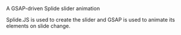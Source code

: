 A GSAP-driven Splide slider animation

Splide.JS is used to create the slider and GSAP is used to animate its elements on slide change.
